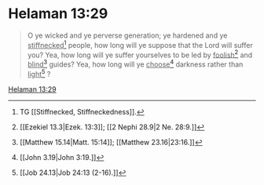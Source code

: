 # Helaman 13:29

> O ye wicked and ye perverse generation; ye hardened and ye <u>stiffnecked</u>[^a] people, how long will ye suppose that the Lord will suffer you? Yea, how long will ye suffer yourselves to be led by <u>foolish</u>[^b] and <u>blind</u>[^c] guides? Yea, how long will ye <u>choose</u>[^d] darkness rather than <u>light</u>[^e] ?

[Helaman 13:29](https://www.churchofjesuschrist.org/study/scriptures/bofm/hel/13?lang=eng&id=p29#p29)


[^a]: TG [[Stiffnecked, Stiffneckedness]].
[^b]: [[Ezekiel 13.3|Ezek. 13:3]]; [[2 Nephi 28.9|2 Ne. 28:9.]]
[^c]: [[Matthew 15.14|Matt. 15:14]]; [[Matthew 23.16|23:16.]]
[^d]: [[John 3.19|John 3:19.]]
[^e]: [[Job 24.13|Job 24:13 (2-16).]]
